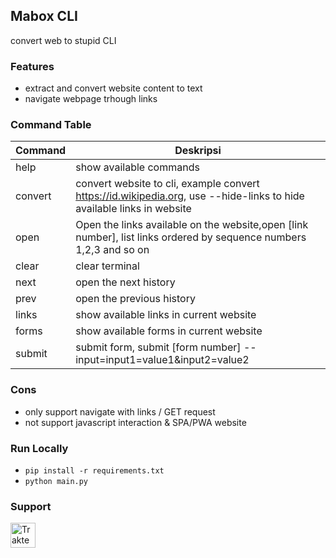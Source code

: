 ## Mabox CLI
convert web to stupid CLI

### Features
- extract and convert website content to text
- navigate webpage trhough links

### Command Table
| Command | Deskripsi |
| --- | --- |
| help | show available commands |
| convert | convert website to cli, example convert https://id.wikipedia.org, use --hide-links to hide available links in website | 
| open | Open the links available on the website,open [link number], list links ordered by sequence numbers 1,2,3 and so on |
| clear | clear terminal |
| next | open the next history |
| prev | open the previous history |
| links | show available links in current website |
| forms | show available forms in current website |
| submit | submit form, submit [form number] --input=input1=value1&input2=value2 |

### Cons
- only support navigate with links / GET request
- not support javascript interaction & SPA/PWA website

### Run Locally
- `pip install -r requirements.txt`
- `python main.py`

### Support

<a href="https://trakteer.id/bagood/tip" target="_blank"><img id="wse-buttons-preview" src="https://cdn.trakteer.id/images/embed/trbtn-red-1.png" height="40" style="border:0px;height:40px;" alt="Trakteer Saya"></a>